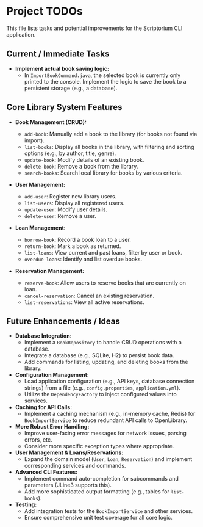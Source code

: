 # Project TODOs

This file lists tasks and potential improvements for the Scriptorium CLI application.

## Current / Immediate Tasks

*   **Implement actual book saving logic:**
    *   In `ImportBookCommand.java`, the selected book is currently only printed to the console. Implement the logic to save the book to a persistent storage (e.g., a database).

## Core Library System Features

*   **Book Management (CRUD):**
    *   `add-book`: Manually add a book to the library (for books not found via import).
    *   `list-books`: Display all books in the library, with filtering and sorting options (e.g., by author, title, genre).
    *   `update-book`: Modify details of an existing book.
    *   `delete-book`: Remove a book from the library.
    *   `search-books`: Search local library for books by various criteria.

*   **User Management:**
    *   `add-user`: Register new library users.
    *   `list-users`: Display all registered users.
    *   `update-user`: Modify user details.
    *   `delete-user`: Remove a user.

*   **Loan Management:**
    *   `borrow-book`: Record a book loan to a user.
    *   `return-book`: Mark a book as returned.
    *   `list-loans`: View current and past loans, filter by user or book.
    *   `overdue-loans`: Identify and list overdue books.

*   **Reservation Management:**
    *   `reserve-book`: Allow users to reserve books that are currently on loan.
    *   `cancel-reservation`: Cancel an existing reservation.
    *   `list-reservations`: View all active reservations.

## Future Enhancements / Ideas

*   **Database Integration:**
    *   Implement a `BookRepository` to handle CRUD operations with a database.
    *   Integrate a database (e.g., SQLite, H2) to persist book data.
    *   Add commands for listing, updating, and deleting books from the library.
*   **Configuration Management:**
    *   Load application configuration (e.g., API keys, database connection strings) from a file (e.g., `config.properties`, `application.yml`).
    *   Utilize the `DependencyFactory` to inject configured values into services.
*   **Caching for API Calls:**
    *   Implement a caching mechanism (e.g., in-memory cache, Redis) for `BookImportService` to reduce redundant API calls to OpenLibrary.
*   **More Robust Error Handling:**
    *   Improve user-facing error messages for network issues, parsing errors, etc.
    *   Consider more specific exception types where appropriate.
*   **User Management & Loans/Reservations:**
    *   Expand the domain model (`User`, `Loan`, `Reservation`) and implement corresponding services and commands.
*   **Advanced CLI Features:**
    *   Implement command auto-completion for subcommands and parameters (JLine3 supports this).
    *   Add more sophisticated output formatting (e.g., tables for `list-books`).
*   **Testing:**
    *   Add integration tests for the `BookImportService` and other services.
    *   Ensure comprehensive unit test coverage for all core logic.

